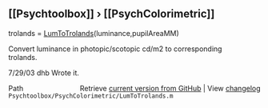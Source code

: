 ## [[Psychtoolbox]] &#8250; [[PsychColorimetric]]

trolands = [LumToTrolands](LumToTrolands)(luminance,pupilAreaMM)  
  
Convert luminance in photopic/scotopic cd/m2 to corresponding  
trolands.  
  
7/29/03  dhb  Wrote it.  




<div class="code_header" style="text-align:right;">
  <span style="float:left;">Path&nbsp;&nbsp;</span> <span class="counter">Retrieve <a href=
  "https://raw.github.com/Psychtoolbox-3/Psychtoolbox-3/beta/Psychtoolbox/PsychColorimetric/LumToTrolands.m">current version from GitHub</a> | View <a href=
  "https://github.com/Psychtoolbox-3/Psychtoolbox-3/commits/beta/Psychtoolbox/PsychColorimetric/LumToTrolands.m">changelog</a></span>
</div>
<div class="code">
  <code>Psychtoolbox/PsychColorimetric/LumToTrolands.m</code>
</div>

